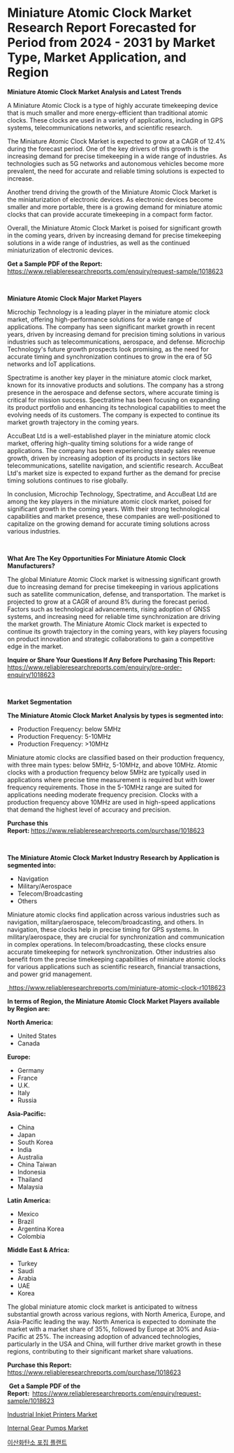 <p><h1>Miniature Atomic Clock Market Research Report Forecasted for Period from 2024 -  2031 by Market Type, Market Application, and Region</h1></p><p><strong>Miniature Atomic Clock Market Analysis and Latest Trends</strong></p>
<p><p>A Miniature Atomic Clock is a type of highly accurate timekeeping device that is much smaller and more energy-efficient than traditional atomic clocks. These clocks are used in a variety of applications, including in GPS systems, telecommunications networks, and scientific research.</p><p>The Miniature Atomic Clock Market is expected to grow at a CAGR of 12.4% during the forecast period. One of the key drivers of this growth is the increasing demand for precise timekeeping in a wide range of industries. As technologies such as 5G networks and autonomous vehicles become more prevalent, the need for accurate and reliable timing solutions is expected to increase.</p><p>Another trend driving the growth of the Miniature Atomic Clock Market is the miniaturization of electronic devices. As electronic devices become smaller and more portable, there is a growing demand for miniature atomic clocks that can provide accurate timekeeping in a compact form factor.</p><p>Overall, the Miniature Atomic Clock Market is poised for significant growth in the coming years, driven by increasing demand for precise timekeeping solutions in a wide range of industries, as well as the continued miniaturization of electronic devices.</p></p>
<p><strong>Get a Sample PDF of the Report:&nbsp;</strong> <a href="https://www.reliableresearchreports.com/enquiry/request-sample/1018623">https://www.reliableresearchreports.com/enquiry/request-sample/1018623</a></p>
<p>&nbsp;</p>
<p><strong>Miniature Atomic Clock Major Market Players</strong></p>
<p><p>Microchip Technology is a leading player in the miniature atomic clock market, offering high-performance solutions for a wide range of applications. The company has seen significant market growth in recent years, driven by increasing demand for precision timing solutions in various industries such as telecommunications, aerospace, and defense. Microchip Technology's future growth prospects look promising, as the need for accurate timing and synchronization continues to grow in the era of 5G networks and IoT applications.</p><p>Spectratime is another key player in the miniature atomic clock market, known for its innovative products and solutions. The company has a strong presence in the aerospace and defense sectors, where accurate timing is critical for mission success. Spectratime has been focusing on expanding its product portfolio and enhancing its technological capabilities to meet the evolving needs of its customers. The company is expected to continue its market growth trajectory in the coming years.</p><p>AccuBeat Ltd is a well-established player in the miniature atomic clock market, offering high-quality timing solutions for a wide range of applications. The company has been experiencing steady sales revenue growth, driven by increasing adoption of its products in sectors like telecommunications, satellite navigation, and scientific research. AccuBeat Ltd's market size is expected to expand further as the demand for precise timing solutions continues to rise globally.</p><p>In conclusion, Microchip Technology, Spectratime, and AccuBeat Ltd are among the key players in the miniature atomic clock market, poised for significant growth in the coming years. With their strong technological capabilities and market presence, these companies are well-positioned to capitalize on the growing demand for accurate timing solutions across various industries.</p></p>
<p>&nbsp;</p>
<p><strong>What Are The Key Opportunities For Miniature Atomic Clock Manufacturers?</strong></p>
<p><p>The global Miniature Atomic Clock market is witnessing significant growth due to increasing demand for precise timekeeping in various applications such as satellite communication, defense, and transportation. The market is projected to grow at a CAGR of around 8% during the forecast period. Factors such as technological advancements, rising adoption of GNSS systems, and increasing need for reliable time synchronization are driving the market growth. The Miniature Atomic Clock market is expected to continue its growth trajectory in the coming years, with key players focusing on product innovation and strategic collaborations to gain a competitive edge in the market.</p></p>
<p><strong>Inquire or Share Your Questions If Any Before Purchasing This Report:</strong> <a href="https://www.reliableresearchreports.com/enquiry/pre-order-enquiry/1018623">https://www.reliableresearchreports.com/enquiry/pre-order-enquiry/1018623</a></p>
<p>&nbsp;</p>
<p><strong>Market Segmentation</strong></p>
<p><strong>The Miniature Atomic Clock Market Analysis by types is segmented into:</strong></p>
<p><ul><li>Production Frequency: below 5MHz</li><li>Production Frequency: 5-10MHz</li><li>Production Frequency: >10MHz</li></ul></p>
<p><p>Miniature atomic clocks are classified based on their production frequency, with three main types: below 5MHz, 5-10MHz, and above 10MHz. Atomic clocks with a production frequency below 5MHz are typically used in applications where precise time measurement is required but with lower frequency requirements. Those in the 5-10MHz range are suited for applications needing moderate frequency precision. Clocks with a production frequency above 10MHz are used in high-speed applications that demand the highest level of accuracy and precision.</p></p>
<p><strong>Purchase this Report:&nbsp;</strong><a href="https://www.reliableresearchreports.com/purchase/1018623">https://www.reliableresearchreports.com/purchase/1018623</a></p>
<p>&nbsp;</p>
<p><strong>The Miniature Atomic Clock Market Industry Research by Application is segmented into:</strong></p>
<p><ul><li>Navigation</li><li>Military/Aerospace</li><li>Telecom/Broadcasting</li><li>Others</li></ul></p>
<p><p>Miniature atomic clocks find application across various industries such as navigation, military/aerospace, telecom/broadcasting, and others. In navigation, these clocks help in precise timing for GPS systems. In military/aerospace, they are crucial for synchronization and communication in complex operations. In telecom/broadcasting, these clocks ensure accurate timekeeping for network synchronization. Other industries also benefit from the precise timekeeping capabilities of miniature atomic clocks for various applications such as scientific research, financial transactions, and power grid management.</p></p>
<p><a href="https://www.reliableresearchreports.com/miniature-atomic-clock-r1018623">&nbsp;https://www.reliableresearchreports.com/miniature-atomic-clock-r1018623</a></p>
<p><strong>In terms of Region, the Miniature Atomic Clock Market Players available by Region are:</strong></p>
<p>
    <p> <strong> North America: </strong>
        <ul>
            <li>United States</li>
            <li>Canada</li>
        </ul>
        </p> 
    <p> <strong> Europe: </strong>
        <ul>
            <li>Germany</li>
            <li>France</li>
            <li>U.K.</li>
            <li>Italy</li>
            <li>Russia</li>
        </ul>
        </p> 
    <p> <strong> Asia-Pacific: </strong>
        <ul>
            <li>China</li>
            <li>Japan</li>
            <li>South Korea</li>
            <li>India</li>
            <li>Australia</li>
            <li>China Taiwan</li>
            <li>Indonesia</li>
            <li>Thailand</li>
            <li>Malaysia</li>
        </ul>
        </p> 
    <p> <strong> Latin America: </strong>
        <ul>
            <li>Mexico</li>
            <li>Brazil</li>
            <li>Argentina Korea</li>
            <li>Colombia</li>
        </ul>
        </p> 
    <p> <strong> Middle East & Africa: </strong>
        <ul>
            <li>Turkey</li>
            <li>Saudi</li>
            <li>Arabia</li>
            <li>UAE</li>
            <li>Korea</li>
        </ul>
    </p>
    </p>
<p><p>The global miniature atomic clock market is anticipated to witness substantial growth across various regions, with North America, Europe, and Asia-Pacific leading the way. North America is expected to dominate the market with a market share of 35%, followed by Europe at 30% and Asia-Pacific at 25%. The increasing adoption of advanced technologies, particularly in the USA and China, will further drive market growth in these regions, contributing to their significant market share valuations.</p></p>
<p><strong>Purchase this Report: </strong><a href="https://www.reliableresearchreports.com/purchase/1018623">https://www.reliableresearchreports.com/purchase/1018623</a></p>
<p>&nbsp;<strong>Get a Sample PDF of the Report:&nbsp;&nbsp;</strong><a href="https://www.reliableresearchreports.com/enquiry/request-sample/1018623">https://www.reliableresearchreports.com/enquiry/request-sample/1018623</a></p>
<p><strong></strong></p>
<p><p><a href="https://github.com/timeliteaut/Market-Research-Report-List-2/blob/main/industrial-inkjet-printers-market.md">Industrial Inkjet Printers Market</a></p><p><a href="https://github.com/seekum/Market-Research-Report-List-2/blob/main/internal-gear-pumps-market.md">Internal Gear Pumps Market</a></p><p><a href="https://github.com/JonHarrtis67676y/Market-Research-Report-List-1/blob/main/109672625925.md">이산화탄소 포집 플랜트</a></p></p>
